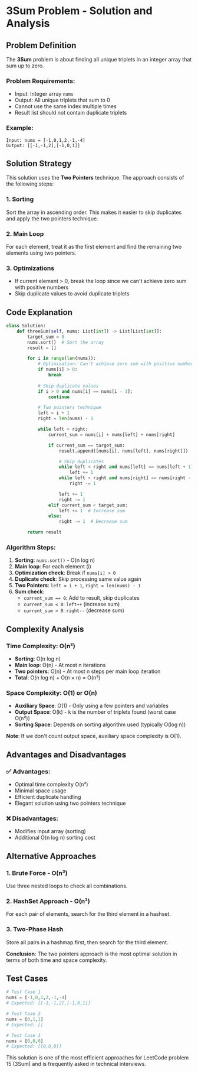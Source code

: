 # 3Sum Problem - Solution and Analysis

## Problem Definition

The **3Sum** problem is about finding all unique triplets in an integer array that sum up to zero.

### Problem Requirements:
- Input: Integer array `nums`
- Output: All unique triplets that sum to 0
- Cannot use the same index multiple times
- Result list should not contain duplicate triplets

### Example:
```
Input: nums = [-1,0,1,2,-1,-4]
Output: [[-1,-1,2],[-1,0,1]]
```

## Solution Strategy

This solution uses the **Two Pointers** technique. The approach consists of the following steps:

### 1. Sorting
Sort the array in ascending order. This makes it easier to skip duplicates and apply the two pointers technique.

### 2. Main Loop
For each element, treat it as the first element and find the remaining two elements using two pointers.

### 3. Optimizations
- If current element > 0, break the loop since we can't achieve zero sum with positive numbers
- Skip duplicate values to avoid duplicate triplets

## Code Explanation

```python
class Solution:
    def threeSum(self, nums: List[int]) -> List[List[int]]:
        target_sum = 0
        nums.sort()  # Sort the array
        result = []

        for i in range(len(nums)):
            # Optimization: Can't achieve zero sum with positive numbers
            if nums[i] > 0:
                break
            
            # Skip duplicate values
            if i > 0 and nums[i] == nums[i - 1]:
                continue

            # Two pointers technique
            left = i + 1
            right = len(nums) - 1

            while left < right:
                current_sum = nums[i] + nums[left] + nums[right]

                if current_sum == target_sum:
                    result.append([nums[i], nums[left], nums[right]])

                    # Skip duplicates
                    while left < right and nums[left] == nums[left + 1]:
                        left += 1
                    while left < right and nums[right] == nums[right - 1]:
                        right -= 1

                    left += 1
                    right -= 1
                elif current_sum < target_sum:
                    left += 1  # Increase sum
                else:
                    right -= 1  # Decrease sum

        return result
```

### Algorithm Steps:

1. **Sorting**: `nums.sort()` - O(n log n)
2. **Main loop**: For each element (i)
3. **Optimization check**: Break if `nums[i] > 0`
4. **Duplicate check**: Skip processing same value again
5. **Two Pointers**: `left = i + 1`, `right = len(nums) - 1`
6. **Sum check**:
   - `current_sum == 0`: Add to result, skip duplicates
   - `current_sum < 0`: `left++` (increase sum)
   - `current_sum > 0`: `right--` (decrease sum)

## Complexity Analysis

### Time Complexity: O(n²)
- **Sorting**: O(n log n)
- **Main loop**: O(n) - At most n iterations
- **Two pointers**: O(n) - At most n steps per main loop iteration
- **Total**: O(n log n) + O(n × n) = O(n²)

### Space Complexity: O(1) or O(n)
- **Auxiliary Space**: O(1) - Only using a few pointers and variables
- **Output Space**: O(k) - k is the number of triplets found (worst case O(n²))
- **Sorting Space**: Depends on sorting algorithm used (typically O(log n))

**Note**: If we don't count output space, auxiliary space complexity is O(1).

## Advantages and Disadvantages

### ✅ Advantages:
- Optimal time complexity O(n²)
- Minimal space usage
- Efficient duplicate handling
- Elegant solution using two pointers technique

### ❌ Disadvantages:
- Modifies input array (sorting)
- Additional O(n log n) sorting cost

## Alternative Approaches

### 1. Brute Force - O(n³)
Use three nested loops to check all combinations.

### 2. HashSet Approach - O(n²)
For each pair of elements, search for the third element in a hashset.

### 3. Two-Phase Hash
Store all pairs in a hashmap first, then search for the third element.

**Conclusion**: The two pointers approach is the most optimal solution in terms of both time and space complexity.

## Test Cases

```python
# Test Case 1
nums = [-1,0,1,2,-1,-4]
# Expected: [[-1,-1,2],[-1,0,1]]

# Test Case 2  
nums = [0,1,1]
# Expected: []

# Test Case 3
nums = [0,0,0]
# Expected: [[0,0,0]]
```

This solution is one of the most efficient approaches for LeetCode problem 15 (3Sum) and is frequently asked in technical interviews.